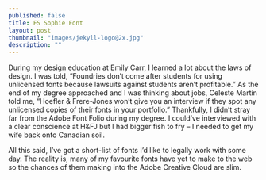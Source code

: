 ```yaml
---
published: false
title: FS Sophie Font
layout: post
thumbnail: "images/jekyll-logo@2x.jpg"
description: ""
---
```


<!-- ![The Jekyll Logo](/images/jekyll-logo@2x.png "The Jekyll Logo") -->

During my design education at Emily Carr, I learned a lot about the laws of design. I was told, “Foundries don’t come after students for using unlicensed fonts because lawsuits against students aren’t profitable.” As the end of my degree approached and I was thinking about jobs, Celeste Martin told me, “Hoefler & Frere-Jones won’t give you an interview if they spot any unlicensed copies of their fonts in your portfolio.” Thankfully, I didn’t stray far from the Adobe Font Folio during my degree. I could’ve interviewed with a clear conscience at H&FJ but I had bigger fish to fry – I needed to get my wife back onto Canadian soil.

All this said, I’ve got a short-list of fonts I’d like to legally work with some day. The reality is, many of my favourite fonts have yet to make to the web so the chances of them making into the Adobe Creative Cloud are slim.